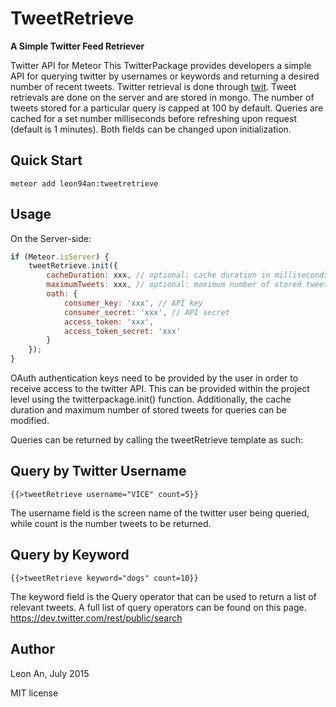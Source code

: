 # TweetRetrieve

**A Simple Twitter Feed Retriever**

Twitter API for Meteor
This TwitterPackage provides developers a simple API for querying twitter by usernames or keywords and returning a desired number of recent tweets. Twitter retrieval is done through [twit](https://github.com/ttezel/twit). Tweet retrievals are done on the server and are stored in mongo.  The number of tweets stored for a particular query is capped at 100 by default. Queries are cached for a set number milliseconds before refreshing upon request (default is 1 minutes). Both fields can be changed upon initialization. 

## Quick Start

```meteor add leon94an:tweetretrieve```

## Usage

On the Server-side:
```javascript
if (Meteor.isServer) {
    tweetRetrieve.init({
        cacheDuration: xxx, // optional: cache duration in milliseconds
        maximumTweets: xxx, // optional: maximum number of stored tweets per query
        oath: {
            consumer_key: 'xxx', // API key
            consumer_secret: 'xxx', // API secret
            access_token: 'xxx',
            access_token_secret: 'xxx'
        }
    });
}
```
OAuth authentication keys need to be provided by the user in order to receive access to the twitter API. This can be provided within the project level using the twitterpackage.init() function. Additionally, the cache duration and maximum number of stored tweets for queries can be modified.

Queries can be returned by calling the tweetRetrieve template as such:

## Query by Twitter Username
```
{{>tweetRetrieve username="VICE" count=5}}
```
The username field is the screen name of the twitter user being queried, while count is the number tweets to be returned.

## Query by Keyword
```
{{>tweetRetrieve keyword="dogs" count=10}}

```
The keyword field is the Query operator that can be used to return a list of relevant tweets. A full list of query operators can be found on this page. https://dev.twitter.com/rest/public/search 

## Author
Leon An, July 2015

MIT license